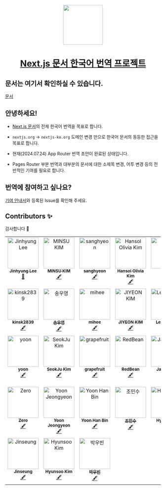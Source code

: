 <p align="center">
  <a href="https://nextjs.org">
    <picture>
      <source media="(prefers-color-scheme: dark)" srcset="https://assets.vercel.com/image/upload/v1662130559/nextjs/Icon_dark_background.png">
      <img src="https://assets.vercel.com/image/upload/v1662130559/nextjs/Icon_light_background.png" height="128">
    </picture>
    <h1 align="center">Next.js 문서 한국어 번역 프로젝트</h1>
  </a>
</p>

## 문서는 여기서 확인하실 수 있습니다.

[문서](https://nextjs-ko.org)

## 안녕하세요!

- [Next.js 문서](https://nextjs.org/docs)의 전체 한국어 번역을 목표로 합니다.
- `nextjs.org` -> `nextjs-ko.org` 도메인 변경 만으로 한국어 문서의 동등한 접근을 목표로 합니다.

- 현재(2024.07.24) App Router 번역 초안이 완료된 상태입니다.
- Pages Router 부분 번역과 대부분의 문서에 대한 소제목 변경, 어투 변경 등의 전반적인 기여를 필요로 합니다.

## 번역에 참여하고 싶나요?

[기여 안내서](https://github.com/luciancah/nextjs-ko/blob/main/CONTRIBUTING.MD)와 등록된 Issue를 확인해 주세요.

## Contributors ✨

감사합니다 🥰

<!-- ALL-CONTRIBUTORS-LIST:START - Do not remove or modify this section -->
<!-- prettier-ignore-start -->
<!-- markdownlint-disable -->
<table>
<tbody>
    <tr>
        <td align="center" valign="top" width="14.28%"><a href="https://blog.luciancah.com"><img src="https://avatars.githubusercontent.com/u/8311335?v=4?s=100" width="100px;" alt="Jinhyung Lee"/><br /><sub><b>Jinhyung Lee</b></sub></a><br /><a href="https://github.com/luciancah/nextjs-ko/commits?author=luciancah" title="Documentation">📖</a></td>
        <td align="center" valign="top" width="14.28%"><a href="https://github.com/kmsu44"><img src="https://avatars.githubusercontent.com/u/45655623?v=4?s=100" width="100px;" alt="MINSU KIM"/><br /><sub><b>MINSU KIM</b></sub></a><br /><a href="#content-kmsu44" title="Content">🖋</a></td>
        <td align="center" valign="top" width="14.28%"><a href="https://github.com/4anghyeon"><img src="https://avatars.githubusercontent.com/u/64076628?v=4?s=100" width="100px;" alt="sanghyeon"/><br /><sub><b>sanghyeon</b></sub></a><br /><a href="#content-4anghyeon" title="Content">🖋</a></td>
        <td align="center" valign="top" width="14.28%"><a href="http://www.hansololiviakim.com"><img src="https://avatars.githubusercontent.com/u/84097192?v=4?s=100" width="100px;" alt="Hansol Olivia Kim"/><br /><sub><b>Hansol Olivia Kim</b></sub></a><br /><a href="#content-hansololiviakim" title="Content">🖋</a></td>
        <td align="center" valign="top" width="14.28%"><a href="https://github.com/gkfyr"><img src="https://avatars.githubusercontent.com/u/104775567?v=4?s=100" width="100px;" alt="gkfyr"/><br /><sub><b>gkfyr</b></sub></a><br /><a href="#content-gkfyr" title="Content">🖋</a></td>
        <td align="center" valign="top" width="14.28%"><a href="https://github.com/Hongheesun"><img src="https://avatars.githubusercontent.com/u/91399033?v=4?s=100" width="100px;" alt="Heesun"/><br /><sub><b>Heesun</b></sub></a><br /><a href="#content-Hongheesun" title="Content">🖋</a></td>
        <td align="center" valign="top" width="14.28%"><a href="https://enjoydev.life"><img src="https://avatars.githubusercontent.com/u/55135881?v=4?s=100" width="100px;" alt="Suhyeon Park"/><br /><sub><b>Suhyeon Park</b></sub></a><br /><a href="#content-pySoo" title="Content">🖋</a></td>
    </tr>
    <tr>
        <td align="center" valign="top" width="14.28%"><a href="https://velog.io/@kinsk2839/posts"><img src="https://avatars.githubusercontent.com/u/96980857?v=4?s=100" width="100px;" alt="kinsk2839"/><br /><sub><b>kinsk2839</b></sub></a><br /><a href="#content-aken-you" title="Content">🖋</a></td>
        <td align="center" valign="top" width="14.28%"><a href="https://velog.io/@soy0830"><img src="https://avatars.githubusercontent.com/u/62867581?v=4?s=100" width="100px;" alt="송우영"/><br /><sub><b>송우영</b></sub></a><br /><a href="#content-f0rever0" title="Content">🖋</a></td>
        <td align="center" valign="top" width="14.28%"><a href="https://github.com/imdaxsz"><img src="https://avatars.githubusercontent.com/u/80813703?v=4?s=100" width="100px;" alt="mihee"/><br /><sub><b>mihee</b></sub></a><br /><a href="#content-imdaxsz" title="Content">🖋</a></td>
        <td align="center" valign="top" width="14.28%"><a href="https://github.com/jiyeon2536"><img src="https://avatars.githubusercontent.com/u/125720796?v=4?s=100" width="100px;" alt="JIYEON KIM"/><br /><sub><b>JIYEON KIM</b></sub></a><br /><a href="#content-jiyeon2536" title="Content">🖋</a></td>
        <td align="center" valign="top" width="14.28%"><a href="https://dev-daejlee.tistory.com/"><img src="https://avatars.githubusercontent.com/u/94844819?v=4?s=100" width="100px;" alt="Lee Daejin"/><br /><sub><b>Lee Daejin</b></sub></a><br /><a href="#content-daejlee" title="Content">🖋</a></td>
        <td align="center" valign="top" width="14.28%"><a href="https://velog.io/@sinjuk1"><img src="https://avatars.githubusercontent.com/u/66900221?v=4?s=100" width="100px;" alt="신종욱"/><br /><sub><b>신종욱</b></sub></a><br /><a href="#content-dlsxjzld" title="Content">🖋</a></td>
        <td align="center" valign="top" width="14.28%"><a href="https://hotjae.com"><img src="https://avatars.githubusercontent.com/u/41367134?v=4?s=100" width="100px;" alt="김학재"/><br /><sub><b>김학재</b></sub></a><br /><a href="#content-gouz7514" title="Content">🖋</a></td>
    </tr>
    <tr>
        <td align="center" valign="top" width="14.28%"><a href="https://github.com/yoonncho"><img src="https://avatars.githubusercontent.com/u/49135797?v=4?s=100" width="100px;" alt="yoon"/><br /><sub><b>yoon</b></sub></a><br /><a href="#content-yoonncho" title="Content">🖋</a></td>
        <td align="center" valign="top" width="14.28%"><a href="https://shqpdltm.tistory.com/"><img src="https://avatars.githubusercontent.com/u/90549862?v=4?s=100" width="100px;" alt="SeokJu Kim"/><br /><sub><b>SeokJu Kim</b></sub></a><br /><a href="#content-SoJuSo" title="Content">🖋</a></td>
        <td align="center" valign="top" width="14.28%"><a href="https://github.com/grapefruit13"><img src="https://avatars.githubusercontent.com/u/92169354?v=4?s=100" width="100px;" alt="grapefruit"/><br /><sub><b>grapefruit</b></sub></a><br /><a href="#content-grapefruit13" title="Content">🖋</a></td>
        <td align="center" valign="top" width="14.28%"><a href="https://github.com/RedBe-an"><img src="https://avatars.githubusercontent.com/u/161127101?v=4?s=100" width="100px;" alt="RedBean"/><br /><sub><b>RedBean</b></sub></a><br /><a href="#content-RedBe-an" title="Content">🖋</a></td>
        <td align="center" valign="top" width="14.28%"><a href="https://velog.io/@therealjamesjung"><img src="https://avatars.githubusercontent.com/u/39877377?v=4?s=100" width="100px;" alt="Jaekyung Jung"/><br /><sub><b>Jaekyung Jung</b></sub></a><br /><a href="#content-therealjamesjung" title="Content">🖋</a></td>
        <td align="center" valign="top" width="14.28%"><a href="https://github.com/ironAiken2"><img src="https://avatars.githubusercontent.com/u/51399982?v=4?s=100" width="100px;" alt="SungChul Hong"/><br /><sub><b>SungChul Hong</b></sub></a><br /><a href="#content-ironAiken2" title="Content">🖋</a></td>
        <td align="center" valign="top" width="14.28%"><a href="https://linktr.ee/miraexhoi"><img src="https://avatars.githubusercontent.com/u/109408165?v=4?s=100" width="100px;" alt="최미래"/><br /><sub><b>최미래</b></sub></a><br /><a href="#content-miraexhoi" title="Content">🖋</a></td>
    </tr>
    <tr>
        <td align="center" valign="top" width="14.28%"><a href="https://velog.io/@jihyeong00"><img src="https://avatars.githubusercontent.com/u/115636461?v=4?s=100" width="100px;" alt="Zero"/><br /><sub><b>Zero</b></sub></a><br /><a href="#content-Zero-1016" title="Content">🖋</a></td>
        <td align="center" valign="top" width="14.28%"><a href="https://github.com/yoouyeon"><img src="https://avatars.githubusercontent.com/u/57761286?v=4?s=100" width="100px;" alt="Yoon Jeongyeon"/><br /><sub><b>Yoon Jeongyeon</b></sub></a><br /><a href="#content-yoouyeon" title="Content">🖋</a></td>
        <td align="center" valign="top" width="14.28%"><a href="https://github.com/kor-bim"><img src="https://avatars.githubusercontent.com/u/69673803?v=4?s=100" width="100px;" alt="Yoon Han Bin"/><br /><sub><b>Yoon Han Bin</b></sub></a><br /><a href="#content-kor-bim" title="Content">🖋</a></td>
        <td align="center" valign="top" width="14.28%"><a href="https://github.com/WaterMinCho"><img src="https://avatars.githubusercontent.com/u/74204327?v=4?s=100" width="100px;" alt="조민수"/><br /><sub><b>조민수</b></sub></a><br /><a href="#content-WaterMinCho" title="Content">🖋</a></td>
        <td align="center" valign="top" width="14.28%"><a href="https://github.com/jinlee0310"><img src="https://avatars.githubusercontent.com/u/177381010?v=4?s=100" width="100px;" alt="HyojinLee"/><br /><sub><b>HyojinLee</b></sub></a><br /><a href="#content-jinlee0310" title="Content">🖋</a></td>
        <td align="center" valign="top" width="14.28%"><a href="https://velog.io/@davin"><img src="https://avatars.githubusercontent.com/u/67614188?v=4?s=100" width="100px;" alt="vinnie"/><br /><sub><b>vinnie</b></sub></a><br /><a href="#content-davindev" title="Content">🖋</a></td>
        <td align="center" valign="top" width="14.28%"><a href="http://hyunmyungjanelee.github.io/blog"><img src="https://avatars.githubusercontent.com/u/28864029?v=4?s=100" width="100px;" alt="Arin"/><br /><sub><b>Arin</b></sub></a><br /><a href="#content-hyunmyungJaneLee" title="Content">🖋</a></td>
    </tr>
    <tr>
        <td align="center" valign="top" width="14.28%"><a href="https://litt.ly/jinseung_"><img src="https://avatars.githubusercontent.com/u/127307160?v=4?s=100" width="100px;" alt="Jinseung"/><br /><sub><b>Jinseung</b></sub></a><br /><a href="#content-wlstmd" title="Content">🖋</a></td>
        <td align="center" valign="top" width="14.28%"><a href="https://velog.io/@mini-boo/posts"><img src="https://avatars.githubusercontent.com/u/81962257?v=4?s=100" width="100px;" alt="Hyunsoo Kim"/><br /><sub><b>Hyunsoo Kim</b></sub></a><br /><a href="#content-mini-boo" title="Content">🖋</a></td>
        <td align="center" valign="top" width="14.28%"><a href="https://parkubin.notion.site/a71d9b12489e4a93ab2d7c51b9b1e00b"><img src="https://avatars.githubusercontent.com/u/102154880?v=4?s=100" width="100px;" alt="박우빈"/><br /><sub><b>박우빈</b></sub></a><br /><a href="#content-Ubinquitous" title="Content">🖋</a></td>
    </tr>
</tbody>
</table>

<!-- markdownlint-restore -->
<!-- prettier-ignore-end -->

<!-- ALL-CONTRIBUTORS-LIST:END -->

